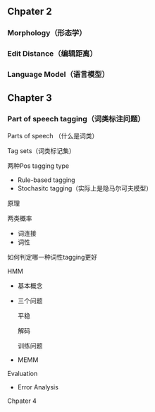## Chpater 2 

### Morphology（形态学）

### Edit Distance（编辑距离）

### Language Model（语言模型）

## Chapter 3

### Part of speech tagging（词类标注问题）

Parts of speech （什么是词类）

Tag sets（词类标记集）

两种Pos tagging type

- Rule-based tagging
- Stochasitc tagging（实际上是隐马尔可夫模型）

原理

两类概率

- 词连接
- 词性

如何判定哪一种词性tagging更好

HMM

- 基本概念

- 三个问题

  平稳

  解码

  训练问题

- MEMM

Evaluation

- Error Analysis

Chpater 4
